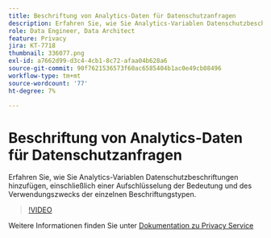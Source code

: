 ```yaml
---
title: Beschriftung von Analytics-Daten für Datenschutzanfragen
description: Erfahren Sie, wie Sie Analytics-Variablen Datenschutzbeschriftungen hinzufügen, einschließlich einer Aufschlüsselung der Bedeutung und des Verwendungszwecks der einzelnen Beschriftungstypen.
role: Data Engineer, Data Architect
feature: Privacy
jira: KT-7718
thumbnail: 336077.png
exl-id: a7662d99-d3c4-4cb1-8c72-afaa04b628a6
source-git-commit: 90f7621536573f60ac6585404b1ac0e49cb08496
workflow-type: tm+mt
source-wordcount: '77'
ht-degree: 7%

---
```


# Beschriftung von Analytics-Daten für Datenschutzanfragen

Erfahren Sie, wie Sie Analytics-Variablen Datenschutzbeschriftungen hinzufügen, einschließlich einer Aufschlüsselung der Bedeutung und des Verwendungszwecks der einzelnen Beschriftungstypen.

>[!VIDEO](https://video.tv.adobe.com/v/336077?quality=12&learn=on)

Weitere Informationen finden Sie unter [Dokumentation zu Privacy Service](https://experienceleague.adobe.com/docs/experience-platform/privacy/home.html?lang=de)
